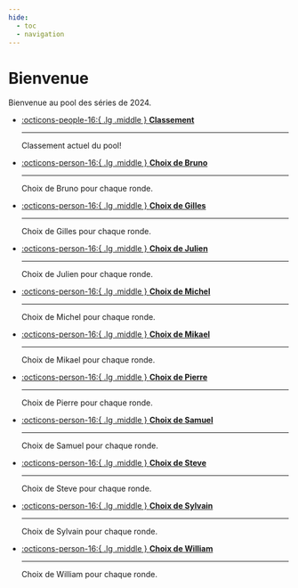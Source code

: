 ```yaml
---
hide:
  - toc
  - navigation
---
```

# Bienvenue

Bienvenue au pool des séries de 2024.


<div class="grid cards" markdown>

-   [:octicons-people-16:{ .lg .middle } __Classement__](./rankings.md)

    ---

	Classement actuel du pool!

-   [:octicons-person-16:{ .lg .middle } __Choix de Bruno__](./poolers.md#bruno)

    ---

	Choix de Bruno pour chaque ronde.

-   [:octicons-person-16:{ .lg .middle } __Choix de Gilles__](./poolers.md#gilles)

    ---

	Choix de Gilles pour chaque ronde.

-   [:octicons-person-16:{ .lg .middle } __Choix de Julien__](./poolers.md#julien)

    ---

	Choix de Julien pour chaque ronde.

-   [:octicons-person-16:{ .lg .middle } __Choix de Michel__](./poolers.md#michel)

    ---

	Choix de Michel pour chaque ronde.

-   [:octicons-person-16:{ .lg .middle } __Choix de Mikael__](./poolers.md#mikael)

    ---

	Choix de Mikael pour chaque ronde.

-   [:octicons-person-16:{ .lg .middle } __Choix de Pierre__](./poolers.md#pierre)

    ---

	Choix de Pierre pour chaque ronde.

-   [:octicons-person-16:{ .lg .middle } __Choix de Samuel__](./poolers.md#samuel)

    ---

	Choix de Samuel pour chaque ronde.

-   [:octicons-person-16:{ .lg .middle } __Choix de Steve__](./poolers.md#steve)

    ---

	Choix de Steve pour chaque ronde.

-   [:octicons-person-16:{ .lg .middle } __Choix de Sylvain__](./poolers.md#sylvain)

    ---

	Choix de Sylvain pour chaque ronde.

-   [:octicons-person-16:{ .lg .middle } __Choix de William__](./poolers.md#william)

    ---

	Choix de William pour chaque ronde.
